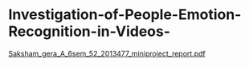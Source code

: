 # Investigation-of-People-Emotion-Recognition-in-Videos-

[Saksham_gera_A_6sem_52_2013477_miniproject_report.pdf](https://github.com/saksham0204/Investigation-of-People-Emotion-Recognition-in-Videos-/files/6530126/Saksham_gera_A_6sem_52_2013477_miniproject_report.pdf)
